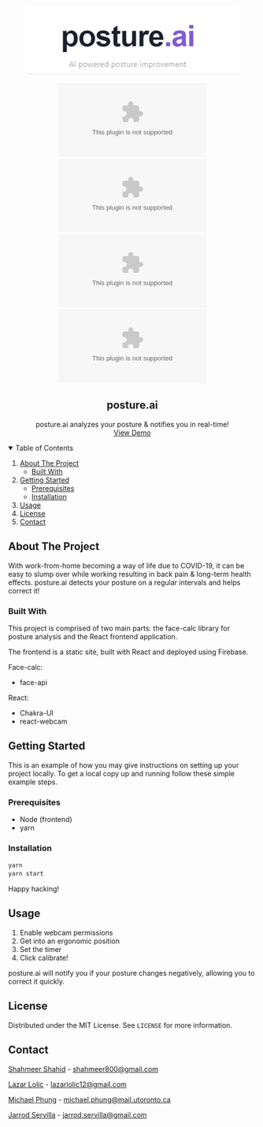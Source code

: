 <br />
<p align="center">
  <a href="https://github.com/othneildrew/Best-README-Template">
    <img src="img/logo.png" alt="Logo">
  </a>

  <div align="center">

[![Contributors][contributors-shield]][contributors-url]
[![Stargazers][stars-shield]][stars-url]
[![Issues][issues-shield]][issues-url]
[![MIT License][license-shield]][license-url]

</div>

  <h2 align="center">posture.ai</h2>

  <p align="center">
    posture.ai analyzes your posture & notifies you in real-time!
    <br />
    <a href="https://postureai.tech">View Demo</a>
  </p>
</p>

<!-- TABLE OF CONTENTS -->
<details open="open">
  <summary>Table of Contents</summary>
  <ol>
    <li>
      <a href="#about-the-project">About The Project</a>
      <ul>
        <li><a href="#built-with">Built With</a></li>
      </ul>
    </li>
    <li>
      <a href="#getting-started">Getting Started</a>
      <ul>
        <li><a href="#prerequisites">Prerequisites</a></li>
        <li><a href="#installation">Installation</a></li>
      </ul>
    </li>
    <li><a href="#usage">Usage</a></li>
    <li><a href="#license">License</a></li>
    <li><a href="#contact">Contact</a></li>
  </ol>
</details>

<!-- ABOUT THE PROJECT -->

## About The Project

With work-from-home becoming a way of life due to COVID-19, it can be easy to slump over while working resulting in back pain & long-term health effects.
posture.ai detects your posture on a regular intervals and helps correct it!

### Built With

This project is comprised of two main parts: the face-calc library for posture analysis and the React frontend application.

The frontend is a static site, built with React and deployed using Firebase.

Face-calc:

- face-api

React:

- Chakra-UI
- react-webcam

<!-- GETTING STARTED -->

## Getting Started

This is an example of how you may give instructions on setting up your project locally.
To get a local copy up and running follow these simple example steps.

### Prerequisites

- Node (frontend)
- yarn

### Installation

```sh
yarn
yarn start
```

Happy hacking!

<!-- USAGE EXAMPLES -->

## Usage

1. Enable webcam permissions
2. Get into an ergonomic position
3. Set the timer
4. Click calibrate!

posture.ai will notify you if your posture changes negatively, allowing you to correct it quickly.

<!-- LICENSE -->

## License

Distributed under the MIT License. See `LICENSE` for more information.

<!-- CONTACT -->

## Contact

[Shahmeer Shahid](https://www.linkedin.com/in/shahmeer-shahid/) - shahmeer800@gmail.com

[Lazar Lolic](https://www.linkedin.com/in/lazar-lolic-207779184/) - lazarlolic12@gmail.com

[Michael Phung](https://github.com/imphungky) - michael.phung@mail.utoronto.ca

[Jarrod Servilla](https://www.linkedin.com/in/jarrod-servilla/) - jarrod.servilla@gmail.com

[contributors-shield]: https://img.shields.io/github/contributors/jcserv/posture.ai
[contributors-url]: https://github.com/jcserv/posture.ai/graphs/contributors
[stars-shield]: https://img.shields.io/github/stars/jcserv/posture.ai
[stars-url]: https://github.com/jcserv/posture.ai/stargazers
[issues-shield]: https://img.shields.io/github/issues/jcserv/posture.ai
[issues-url]: https://github.com/jcserv/posture.ai/issues
[license-shield]: https://img.shields.io/github/license/jcserv/posture.ai
[license-url]: https://github.com/jcserv/posture.ai/blob/main/LICENSE
